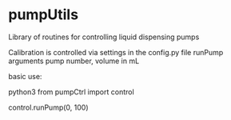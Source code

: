 # pumpUtils
Library of routines for controlling liquid dispensing pumps

Calibration is controlled via settings in the config.py file
runPump arguments pump number, volume in mL

basic use:

python3
from pumpCtrl import control

control.runPump(0, 100) 
